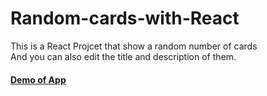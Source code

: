 # Random-cards-with-React
This is a React Projcet that show a random number of cards <br/>
And you can also edit the title and description of them.
<br/>

<h4><strong><a href="https://amirhaa.github.io/Random-cards-with-React/public/" target="_blank">Demo of App</a></strong></h4>

